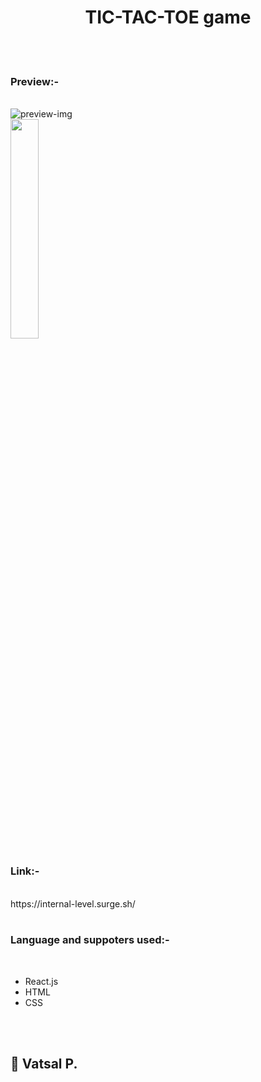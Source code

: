 <h1 align="center">TIC-TAC-TOE game</h1><br /><br />


<h3>Preview:-</h3><br />
<img src="https://user-images.githubusercontent.com/69387444/124557922-ad8aae00-de57-11eb-907f-87a9ad041377.png" alt="preview-img"><br />
<img src="https://user-images.githubusercontent.com/69387444/124704727-28b09a80-df12-11eb-8a56-769a4d06d783.jpg" height="30%" width="30%"><br />


<h3>Link:-</h3><br />
https://internal-level.surge.sh/<br /><br />

<h3>Language and suppoters used:-</h3><br />
<ul>
  <li>React.js</li>
  <li> HTML </li>
  <li> CSS </li>
</ul>  
<br /><br />

<h2>👋 Vatsal P.</h2>
